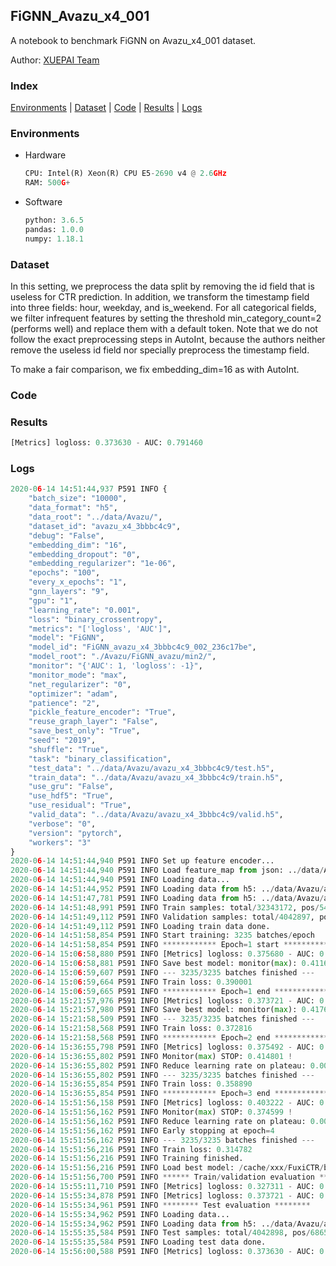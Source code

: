 ## FiGNN_Avazu_x4_001

A notebook to benchmark FiGNN on Avazu_x4_001 dataset.

Author: [XUEPAI Team](https://github.com/xue-pai)


### Index
[Environments](#Environments) | [Dataset](#Dataset) | [Code](#Code) | [Results](#Results) | [Logs](#Logs)

### Environments
+ Hardware

  ```python
  CPU: Intel(R) Xeon(R) CPU E5-2690 v4 @ 2.6GHz
  RAM: 500G+
  ```
+ Software

  ```python
  python: 3.6.5
  pandas: 1.0.0
  numpy: 1.18.1
  ```

### Dataset
In this setting, we preprocess the data split by removing the id field that is useless for CTR prediction. In addition, we transform the timestamp field into three fields: hour, weekday, and is_weekend. For all categorical fields, we filter infrequent features by setting the threshold min_category_count=2 (performs well) and replace them with a default <OOV> token. Note that we do not follow the exact preprocessing steps in AutoInt, because the authors neither remove the useless id field nor specially preprocess the timestamp field.

To make a fair comparison, we fix embedding_dim=16 as with AutoInt.


### Code




### Results
```python
[Metrics] logloss: 0.373630 - AUC: 0.791460
```


### Logs
```python
2020-06-14 14:51:44,937 P591 INFO {
    "batch_size": "10000",
    "data_format": "h5",
    "data_root": "../data/Avazu/",
    "dataset_id": "avazu_x4_3bbbc4c9",
    "debug": "False",
    "embedding_dim": "16",
    "embedding_dropout": "0",
    "embedding_regularizer": "1e-06",
    "epochs": "100",
    "every_x_epochs": "1",
    "gnn_layers": "9",
    "gpu": "1",
    "learning_rate": "0.001",
    "loss": "binary_crossentropy",
    "metrics": "['logloss', 'AUC']",
    "model": "FiGNN",
    "model_id": "FiGNN_avazu_x4_3bbbc4c9_002_236c17be",
    "model_root": "./Avazu/FiGNN_avazu/min2/",
    "monitor": "{'AUC': 1, 'logloss': -1}",
    "monitor_mode": "max",
    "net_regularizer": "0",
    "optimizer": "adam",
    "patience": "2",
    "pickle_feature_encoder": "True",
    "reuse_graph_layer": "False",
    "save_best_only": "True",
    "seed": "2019",
    "shuffle": "True",
    "task": "binary_classification",
    "test_data": "../data/Avazu/avazu_x4_3bbbc4c9/test.h5",
    "train_data": "../data/Avazu/avazu_x4_3bbbc4c9/train.h5",
    "use_gru": "False",
    "use_hdf5": "True",
    "use_residual": "True",
    "valid_data": "../data/Avazu/avazu_x4_3bbbc4c9/valid.h5",
    "verbose": "0",
    "version": "pytorch",
    "workers": "3"
}
2020-06-14 14:51:44,940 P591 INFO Set up feature encoder...
2020-06-14 14:51:44,940 P591 INFO Load feature_map from json: ../data/Avazu/avazu_x4_3bbbc4c9/feature_map.json
2020-06-14 14:51:44,940 P591 INFO Loading data...
2020-06-14 14:51:44,952 P591 INFO Loading data from h5: ../data/Avazu/avazu_x4_3bbbc4c9/train.h5
2020-06-14 14:51:47,781 P591 INFO Loading data from h5: ../data/Avazu/avazu_x4_3bbbc4c9/valid.h5
2020-06-14 14:51:48,991 P591 INFO Train samples: total/32343172, pos/5492052, neg/26851120, ratio/16.98%
2020-06-14 14:51:49,112 P591 INFO Validation samples: total/4042897, pos/686507, neg/3356390, ratio/16.98%
2020-06-14 14:51:49,112 P591 INFO Loading train data done.
2020-06-14 14:51:58,854 P591 INFO Start training: 3235 batches/epoch
2020-06-14 14:51:58,854 P591 INFO ************ Epoch=1 start ************
2020-06-14 15:06:58,880 P591 INFO [Metrics] logloss: 0.375680 - AUC: 0.787305
2020-06-14 15:06:58,881 P591 INFO Save best model: monitor(max): 0.411625
2020-06-14 15:06:59,607 P591 INFO --- 3235/3235 batches finished ---
2020-06-14 15:06:59,664 P591 INFO Train loss: 0.390001
2020-06-14 15:06:59,665 P591 INFO ************ Epoch=1 end ************
2020-06-14 15:21:57,976 P591 INFO [Metrics] logloss: 0.373721 - AUC: 0.791325
2020-06-14 15:21:57,980 P591 INFO Save best model: monitor(max): 0.417604
2020-06-14 15:21:58,509 P591 INFO --- 3235/3235 batches finished ---
2020-06-14 15:21:58,568 P591 INFO Train loss: 0.372816
2020-06-14 15:21:58,568 P591 INFO ************ Epoch=2 end ************
2020-06-14 15:36:55,798 P591 INFO [Metrics] logloss: 0.375492 - AUC: 0.790293
2020-06-14 15:36:55,802 P591 INFO Monitor(max) STOP: 0.414801 !
2020-06-14 15:36:55,802 P591 INFO Reduce learning rate on plateau: 0.000100
2020-06-14 15:36:55,802 P591 INFO --- 3235/3235 batches finished ---
2020-06-14 15:36:55,854 P591 INFO Train loss: 0.358890
2020-06-14 15:36:55,854 P591 INFO ************ Epoch=3 end ************
2020-06-14 15:51:56,158 P591 INFO [Metrics] logloss: 0.403222 - AUC: 0.777821
2020-06-14 15:51:56,162 P591 INFO Monitor(max) STOP: 0.374599 !
2020-06-14 15:51:56,162 P591 INFO Reduce learning rate on plateau: 0.000010
2020-06-14 15:51:56,162 P591 INFO Early stopping at epoch=4
2020-06-14 15:51:56,162 P591 INFO --- 3235/3235 batches finished ---
2020-06-14 15:51:56,216 P591 INFO Train loss: 0.314782
2020-06-14 15:51:56,216 P591 INFO Training finished.
2020-06-14 15:51:56,216 P591 INFO Load best model: /cache/xxx/FuxiCTR/benchmarks/Avazu/FiGNN_avazu/min2/avazu_x4_3bbbc4c9/FiGNN_avazu_x4_3bbbc4c9_002_236c17be_model.ckpt
2020-06-14 15:51:56,700 P591 INFO ****** Train/validation evaluation ******
2020-06-14 15:55:11,710 P591 INFO [Metrics] logloss: 0.327311 - AUC: 0.855957
2020-06-14 15:55:34,878 P591 INFO [Metrics] logloss: 0.373721 - AUC: 0.791325
2020-06-14 15:55:34,961 P591 INFO ******** Test evaluation ********
2020-06-14 15:55:34,962 P591 INFO Loading data...
2020-06-14 15:55:34,962 P591 INFO Loading data from h5: ../data/Avazu/avazu_x4_3bbbc4c9/test.h5
2020-06-14 15:55:35,584 P591 INFO Test samples: total/4042898, pos/686507, neg/3356391, ratio/16.98%
2020-06-14 15:55:35,584 P591 INFO Loading test data done.
2020-06-14 15:56:00,588 P591 INFO [Metrics] logloss: 0.373630 - AUC: 0.791460


```

